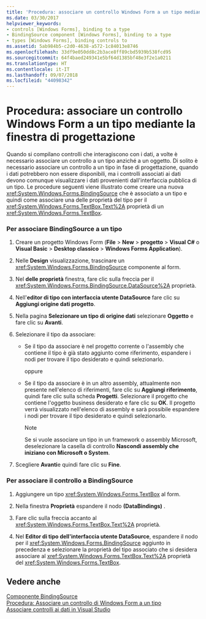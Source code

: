 ```yaml
---
title: 'Procedura: associare un controllo Windows Form a un tipo mediante la finestra di progettazione'
ms.date: 03/30/2017
helpviewer_keywords:
- controls [Windows Forms], binding to a type
- BindingSource component [Windows Forms], binding to a type
- types [Windows Forms], binding controls to
ms.assetid: 5ab984b5-c2d0-4638-a572-1c84013e8746
ms.openlocfilehash: 33df9e050dd8c2b3ace8ff89cbd5939b538fcd95
ms.sourcegitcommit: 64f4baed249341e5bf64d1385bf48e3f2e1a0211
ms.translationtype: HT
ms.contentlocale: it-IT
ms.lasthandoff: 09/07/2018
ms.locfileid: "44098342"
---
```

# <a name="how-to-bind-a-windows-forms-control-to-a-type-using-the-designer"></a>Procedura: associare un controllo Windows Form a un tipo mediante la finestra di progettazione
Quando si compilano controlli che interagiscono con i dati, a volte è necessario associare un controllo a un tipo anziché a un oggetto. Di solito è necessario associare un controllo a un tipo in fase di progettazione, quando i dati potrebbero non essere disponibili, ma i controlli associati ai dati devono comunque visualizzare i dati provenienti dall'interfaccia pubblica di un tipo. Le procedure seguenti viene illustrato come creare una nuova <xref:System.Windows.Forms.BindingSource> che è associato a un tipo e quindi come associare una delle proprietà del tipo per il <xref:System.Windows.Forms.TextBox.Text%2A> proprietà di un <xref:System.Windows.Forms.TextBox>.  
  
### <a name="to-bind-the-bindingsource-to-a-type"></a>Per associare BindingSource a un tipo  
  
1.  Creare un progetto Windows Form (**File** > **New** > **progetto** > **Visual C#** o **Visual Basic** > **Desktop classico** > **Windows Forms Application**).  
  
2.  Nelle **Design** visualizzazione, trascinare un <xref:System.Windows.Forms.BindingSource> componente al form.  
  
3.  Nel **delle proprietà** finestra, fare clic sulla freccia per il <xref:System.Windows.Forms.BindingSource.DataSource%2A> proprietà.  
  
4.  Nell'**editor di tipo con interfaccia utente DataSource** fare clic su **Aggiungi origine dati progetto**.  
  
5.  Nella pagina **Selezionare un tipo di origine dati** selezionare **Oggetto** e fare clic su **Avanti**.  
  
6.  Selezionare il tipo da associare:  
  
    -   Se il tipo da associare è nel progetto corrente o l'assembly che contiene il tipo è già stato aggiunto come riferimento, espandere i nodi per trovare il tipo desiderato e quindi selezionarlo.  
  
         oppure  
  
    -   Se il tipo da associare è in un altro assembly, attualmente non presente nell'elenco di riferimenti, fare clic su **Aggiungi riferimento**, quindi fare clic sulla scheda **Progetti**. Selezionare il progetto che contiene l'oggetto business desiderato e fare clic su **OK**. Il progetto verrà visualizzato nell'elenco di assembly e sarà possibile espandere i nodi per trovare il tipo desiderato e quindi selezionarlo.  
  
        > [!NOTE]
        >  Se si vuole associare un tipo in un framework o assembly Microsoft, deselezionare la casella di controllo **Nascondi assembly che iniziano con Microsoft o System**.  
  
7.  Scegliere **Avanti**e quindi fare clic su **Fine**.  
  
### <a name="to-bind-the-control-to-the-bindingsource"></a>Per associare il controllo a BindingSource  
  
1.  Aggiungere un tipo <xref:System.Windows.Forms.TextBox> al form.  
  
2.  Nella finestra **Proprietà** espandere il nodo **(DataBindings)** .  
  
3.  Fare clic sulla freccia accanto al <xref:System.Windows.Forms.TextBox.Text%2A> proprietà.  
  
4.  Nel **Editor di tipo dell'interfaccia utente DataSource**, espandere il nodo per il <xref:System.Windows.Forms.BindingSource> aggiunto in precedenza e selezionare la proprietà del tipo associato che si desidera associare al <xref:System.Windows.Forms.TextBox.Text%2A> proprietà del <xref:System.Windows.Forms.TextBox>.  
  
## <a name="see-also"></a>Vedere anche  
 [Componente BindingSource](../../../../docs/framework/winforms/controls/bindingsource-component.md)  
 [Procedura: Associare un controllo di Windows Form a un tipo](../../../../docs/framework/winforms/controls/how-to-bind-a-windows-forms-control-to-a-type.md)  
 [Associare controlli ai dati in Visual Studio](/visualstudio/data-tools/bind-controls-to-data-in-visual-studio)
